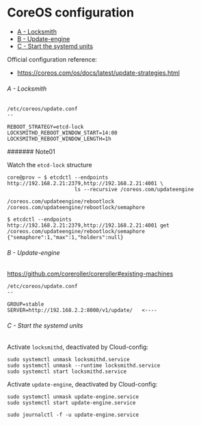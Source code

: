 # CoreOS configuration

<!-- MarkdownTOC depth=6 -->

- [A - Locksmith](#a---locksmith)
- [B - Update-engine](#b---update-engine)
- [C - Start the systemd units](#c---start-the-systemd-units)

<!-- /MarkdownTOC -->


Official configuration reference:
- https://coreos.com/os/docs/latest/update-strategies.html


###### A - Locksmith

```
/etc/coreos/update.conf
--

REBOOT_STRATEGY=etcd-lock
LOCKSMITHD_REBOOT_WINDOW_START=14:00
LOCKSMITHD_REBOOT_WINDOW_LENGTH=1h

```


####### Note01

Watch the `etcd-lock` structure

```
core@prov ~ $ etcdctl --endpoints http://192.168.2.21:2379,http://192.168.2.21:4001 \
                      ls --recursive /coreos.com/updateengine

/coreos.com/updateengine/rebootlock
/coreos.com/updateengine/rebootlock/semaphore
```

```
$ etcdctl --endpoints http://192.168.2.21:2379,http://192.168.2.21:4001 get /coreos.com/updateengine/rebootlock/semaphore
{"semaphore":1,"max":1,"holders":null}
```



###### B - Update-engine

https://github.com/coreroller/coreroller#existing-machines

```
/etc/coreos/update.conf
--

GROUP=stable
SERVER=http://192.168.2.2:8000/v1/update/   <----

```



###### C - Start the systemd units

Activate `locksmithd`, deactivated by Cloud-config:

```
sudo systemctl unmask locksmithd.service
sudo systemctl unmask --runtime locksmithd.service
sudo systemctl start locksmithd.service
```


Activate `update-engine`, deactivated by Cloud-config:

```
sudo systemctl unmask update-engine.service
sudo systemctl start update-engine.service

sudo journalctl -f -u update-engine.service
```


